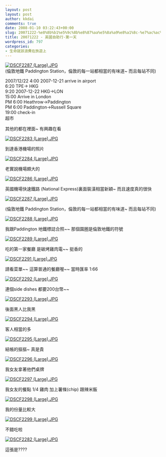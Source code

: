 ```yaml
---
layout: post
layout: post
author: kkdai
comments: true
date: 2008-01-10 03:22:43+00:00
slug: 20071222-%e8%8b%b1%e5%9c%8b%e8%87%aa%e5%8a%a9%e8%a1%8c-%e7%ac%ac%e4%b8%80%e5%a4%a9
title: 20071222 - 英國自助行-第一天
wordpress_id: 797
categories:
- 生命就該浪費在旅遊上
---
```


[![DSCF2287 (Large).JPG](http://farm3.static.flickr.com/2025/2181322900_913cf45406.jpg)](http://www.flickr.com/photos/27643002@N00/2181322900/)  
(倫敦地鐵 Paddington Station，倫敦的每一站都相當的有味道~ 而且每站不同) 

2007/12/22 4:00 2007-12-21 arrive in airport  
6:20 TPE→ HKG  
9:20 2007-12-22 HKG→LON  
15:00 Arrive in London  
PM 6:00 Heathrow→Paddington  
PM 6:00 Paddington→Russell Square  
19:00 check-in  
超市

其他的都在裡面~ 有興趣在看


<!-- more -->
 

[![DSCF2283 (Large).JPG](http://farm3.static.flickr.com/2340/2181323744_9118153c3f.jpg)](http://www.flickr.com/photos/27643002@N00/2181323744/)

到達香港機場的照片

[![DSCF2284 (Large).JPG](http://farm3.static.flickr.com/2364/2180536559_2fcd740b1f.jpg)](http://www.flickr.com/photos/27643002@N00/2180536559/)

老實說機場頗大的

[![DSCF2286 (Large).JPG](http://farm3.static.flickr.com/2154/2181323172_6bb59cc4c8.jpg)](http://www.flickr.com/photos/27643002@N00/2181323172/)

英國機場快速鐵路 (National Express)裏面裝潢相當新穎~ 而且速度真的很快

[![DSCF2287 (Large).JPG](http://farm3.static.flickr.com/2025/2181322900_913cf45406.jpg)](http://www.flickr.com/photos/27643002@N00/2181322900/)

(倫敦地鐵 Paddington Station，倫敦的每一站都相當的有味道~ 而且每站不同) 

[![DSCF2288 (Large).JPG](http://farm3.static.flickr.com/2406/2181322574_ce0b8d0217.jpg)](http://www.flickr.com/photos/27643002@N00/2181322574/)

我跟Paddington 地鐵標誌合照~~ 那個園圈是倫敦地鐵的符號

[![DSCF2289 (Large).JPG](http://farm3.static.flickr.com/2034/2180535315_981e09cd96.jpg)](http://www.flickr.com/photos/27643002@N00/2180535315/)

吃的第一家餐廳 是碳烤雞肉電~~ 挺香的

[![DSCF2291 (Large).JPG](http://farm3.static.flickr.com/2351/2181321972_b950ed50e3.jpg)](http://www.flickr.com/photos/27643002@N00/2181321972/)

請看菜單~~ 這算普通的餐廳喔~~ 當時匯率 1:66

[![DSCF2292 (Large).JPG](http://farm3.static.flickr.com/2160/2181321656_d356130766.jpg)](http://www.flickr.com/photos/27643002@N00/2181321656/)

連個side dishes 都要200台幣~~

[![DSCF2293 (Large).JPG](http://farm3.static.flickr.com/2420/2181321306_91660a5d36.jpg)](http://www.flickr.com/photos/27643002@N00/2181321306/)

後面黑人比我黑

[![DSCF2294 (Large).JPG](http://farm3.static.flickr.com/2176/2180534069_ebc4938987.jpg)](http://www.flickr.com/photos/27643002@N00/2180534069/)

客人相當的多

[![DSCF2295 (Large).JPG](http://farm3.static.flickr.com/2296/2181320776_3d065679ec.jpg)](http://www.flickr.com/photos/27643002@N00/2181320776/)

結帳的摳摳~ 真是貴

[![DSCF2296 (Large).JPG](http://farm3.static.flickr.com/2064/2180533627_9b28cf37b2.jpg)](http://www.flickr.com/photos/27643002@N00/2180533627/)

我女友拿著他們桌牌

[![DSCF2297 (Large).JPG](http://farm3.static.flickr.com/2162/2181320248_5b2580d7ba.jpg)](http://www.flickr.com/photos/27643002@N00/2181320248/)

我女友的餐點 1/4 雞肉 加上薯條(chip) 跟辣米飯

[![DSCF2298 (Large).JPG](http://farm3.static.flickr.com/2296/2180533023_8c72bda2dc.jpg)](http://www.flickr.com/photos/27643002@N00/2180533023/)

我的份量比較大

[![DSCF2299 (Large).JPG](http://farm3.static.flickr.com/2376/2180532775_43da9d5972.jpg)](http://www.flickr.com/photos/27643002@N00/2180532775/)

不錯吃啦

[![DSCF2282 (Large).JPG](http://farm3.static.flickr.com/2180/2180532547_d1a986b92d.jpg)](http://www.flickr.com/photos/27643002@N00/2180532547/)

這張是????
